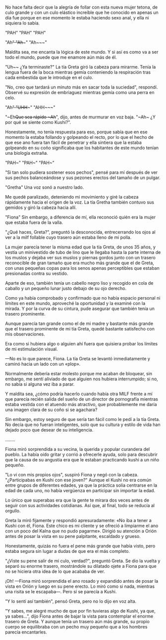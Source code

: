 
No hace falta decir que la alegría de follar con esta nueva mujer tetona, de culo grande y con un culo elástico increíble que he conocido en apenas un día fue porque en ese momento le estaba haciendo sexo anal, y ella ni siquiera lo sabía.

"PAH" "PAH" "PAH"

"Ah~~" "Ah~~~" "Ah~~~"

Maldita sea, me encanta la lógica de este mundo. Y si así es como va a ser todo el mundo, puede que me enamore aún más de él.

"Uh~~ ¿Ya terminaste?" La tía Greta giró la cabeza para mirarme. Tenía la lengua fuera de la boca mientras gemía conteniendo la respiración tras cada embestida que le introduje en el culo.

"No, creo que tardará un minuto más en sacar toda la suciedad", respondí. Observé su expresión de embriaguez mientras gemía como una perra en celo.

"Ah~~" "UHH~~~" "AHH~~~"

"~Eh~~Que sea rápido ~Ah~~", dijo, antes de murmurar en voz baja. "~Ah~ ¿Y por qué se siente como Kushi?".

Honestamente, no tenía respuesta para eso, porque sabía que en ese momento la estaba follando y golpeando el recto, por lo que el hecho de que ese ano fuera tan fácil de penetrar y ella sintiera que la estaba golpeando en su coño significaba que los habitantes de este mundo tenían una biología extraña.

"PAH~" "PAH~" "PAH~"

"Si tan solo pudiera sostener esos pechos", pensé para mí después de ver sus pechos balanceándose y sus pezones erectos del tamaño de un pulgar.

"Gretha" Una voz sonó a nuestro lado.

Me quedé paralizado, deteniendo mi movimiento y giré la cabeza rápidamente hacia el origen de la voz. La tía Gretha también contuvo sus gemidos y giró la cabeza hacia allí.

"Fiona" Sin embargo, a diferencia de mí, ella reconoció quién era la mujer que estaba fuera de la valla.

"¿Qué haces, Greta?", preguntó la desconocida, entrecerrando los ojos al ver a la milf follable cuyo trasero aún estaba lleno de mi polla.

La mujer parecía tener la misma edad que la tía Greta, de unos 35 años, y vestía un minivestido de tubo de lino que le llegaba hasta la parte interna de los muslos y dejaba ver sus muslos y piernas gordos junto con un trasero reconocible de gran tamaño que era mucho más grande que el de Greta, con unas pequeñas copas para los senos apenas perceptibles que estaban presionadas contra su vestido.

Aparte de eso, también tenía un cabello negro liso y recogido en cola de caballo y un pequeño lunar justo debajo de su ojo derecho.

Como ya había comprobado y confirmado que no había espacio personal ni límites en este mundo, aproveché la oportunidad y la examiné con la mirada. Y por la curva de su cintura, pude asegurar que también tenía un trasero prominente.

Aunque parecía tan grande como el de mi madre y bastante más grande que el trasero prominente de mi tía Greta, quedé bastante satisfecho con mis observaciones.

Era como si hubiera algo o alguien ahí fuera que quisiera probar los límites de mi estimulación visual.

—No es lo que parece, Fiona. La tía Greta se levantó inmediatamente y caminó hacia un lado con un «plop».

Normalmente debería estar molesto porque me acaban de bloquear, sin embargo, me sentí aliviado de que alguien nos hubiera interrumpido; si no, no sabía si alguna vez iba a parar.

Y maldita sea, ¿cómo podría hacerlo cuando había otra MILF frente a mí que parecía recién salida del sueño de un director de pornografía mientras estaba vestida con el atuendo más atractivo, que probablemente me daría una imagen clara de su coño si se agachara?

Sin embargo, estoy seguro de que sería tan fácil como le pedí a la tía Greta. No decía que no fueran inteligentes, solo que su cultura y estilo de vida han dejado poco que desear de su inteligencia.

….....

Fiona miró sorprendida a su vecina, la querida y popular curandera del pueblo. La había oído gritar y corrió a ofrecerle ayuda, solo para descubrir que la causa de su angustia era que le estaban practicando kushi a un niño pequeño.

"Lo vi con mis propios ojos", suspiró Fiona y negó con la cabeza. "¿Participabas en Kushi con ese joven?" Aunque el Kushi no era común entre grupos de diferentes edades, ya que la práctica solía centrarse en la edad de cada uno, no había vergüenza en participar sin importar la edad.

Lo único que superabas era que la gente te mirara dos veces antes de seguir con sus actividades cotidianas. Así que, al final, todo se reducía al orgullo.

Greta la miró fijamente y respondió apresuradamente: «No iba a tener a Kushi con él, Fiona. Este chico es mi cliente y se ofreció a limpiarme el ano con un poco del Kalna que no pudo pagarme». Dirigió su atención a Orión antes de posar la vista en su pene palpitante, escaldado y grueso.

Honestamente, quizás no fuera el pene más grande que había visto, pero estaba segura sin lugar a dudas de que era el más completo.

"¿Viste su pene salir de mi culo, verdad?", preguntó Greta. Se dio la vuelta y separó su enorme trasero, mostrándole su dilatado ojete a Fiona para que no se hiciera otra idea de lo que acababa de ver.

¡Oh! —Fiona miró sorprendida el ano rosado y expandido antes de posar la vista en Orión y luego en su pene erecto. Lo miró como si nada, mientras una risita se le escapaba—. Pero sí se parecía a Kushi.

"Y lo sentí así también", pensó Greta, pero no lo dijo en voz alta.

"Y sabes, me alegré mucho de que por fin tuvieras algo de Kushi, ya que, ya sabes...", dijo Fiona antes de bajar la vista para contemplar el enorme trasero de Greta. Y aunque tenía un trasero aún más grande, su propio cuerpo se equilibraba con un pecho muy pequeño que a los hombres parecía encantarles.